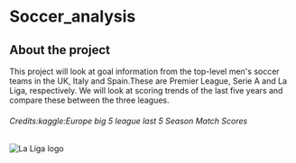 # Soccer_analysis

## About the project

This project will look at goal information from the top-level men's soccer teams in the UK, Italy and Spain.These are Premier League, Serie A and La Liga, respectively. We will look at scoring trends of the last five years and compare these between the three leagues. 

###### Credits:kaggle:Europe big 5 league last 5 Season Match Scores

![La Liga logo](https://assets.laliga.com/assets/logos/laliga-v/laliga-v-300x300.jpg)
